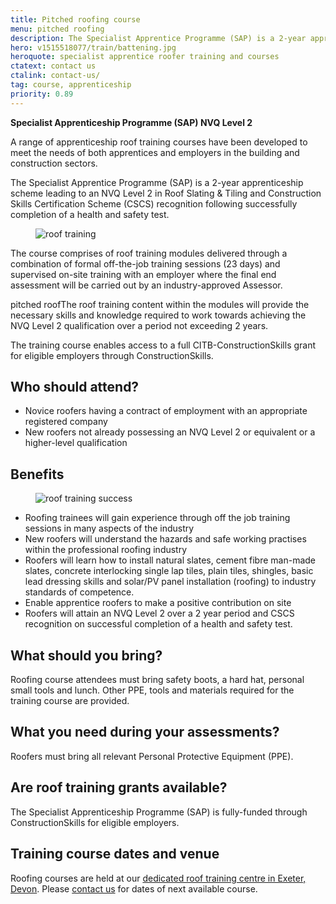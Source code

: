 ```yaml
---
title: Pitched roofing course
menu: pitched roofing
description: The Specialist Apprentice Programme (SAP) is a 2-year apprentice roofer training course leading to an NVQ Level 2 in Roof Slating and Tiling and Construction Skills Certification Scheme (CSCS) recognition.
hero: v1515518077/train/battening.jpg
heroquote: specialist apprentice roofer training and courses
ctatext: contact us
ctalink: contact-us/
tag: course, apprenticeship
priority: 0.89
---
```


**Specialist Apprenticeship Programme (SAP) NVQ Level 2**

A range of apprenticeship roof training courses have been developed to meet the needs of both apprentices and employers in the building and construction sectors.

The Specialist Apprentice Programme (SAP) is a 2-year apprenticeship scheme leading to an NVQ Level 2 in Roof Slating & Tiling and Construction Skills Certification Scheme (CSCS) recognition following successfully completion of a health and safety test.

<figure data-href="[imagecdn]v1515518078/train/roofing2.jpg" class="progressive replace inline">
  <img src="[imagecdn]c_scale,w_30/v1515518078/train/roofing2.jpg" alt="roof training" class="preview" />
</figure>

The course comprises of roof training modules delivered through a combination of formal off-the-job training sessions (23 days) and supervised on-site training with an employer where the final end assessment will be carried out by an industry-approved Assessor.

pitched roofThe roof training content within the modules will provide the necessary skills and knowledge required to work towards achieving the NVQ Level 2 qualification over a period not exceeding 2 years.

The training course enables access to a full CITB-ConstructionSkills grant for eligible employers through ConstructionSkills.


## Who should attend?

* Novice roofers having a contract of employment with an appropriate registered company
* New roofers not already possessing an NVQ Level 2 or equivalent or a higher-level qualification


## Benefits

<figure data-href="[imagecdn]v1515518078/train/team3.jpg" class="progressive replace inline alt">
  <img src="[imagecdn]c_scale,w_50/v1515518078/train/team3.jpg" alt="roof training success" class="preview" />
</figure>

* Roofing trainees will gain experience through off the job training sessions in many aspects of the industry
* New roofers will understand the hazards and safe working practises within the professional roofing industry
* Roofers will learn how to install natural slates, cement fibre man-made slates, concrete interlocking single lap tiles, plain tiles, shingles, basic lead dressing skills and solar/PV panel installation (roofing) to industry standards of competence.
* Enable apprentice roofers to make a positive contribution on site
* Roofers will attain an NVQ Level 2 over a 2 year period and CSCS recognition on successful completion of a health and safety test.


## What should you bring?

Roofing course attendees must bring safety boots, a hard hat, personal small tools and lunch. Other PPE, tools and materials required for the training course are provided.


## What you need during your assessments?

Roofers must bring all relevant Personal Protective Equipment (PPE).


## Are roof training grants available?

The Specialist Apprenticeship Programme (SAP) is fully-funded through ConstructionSkills for eligible employers.


## Training course dates and venue

Roofing courses are held at our [dedicated roof training centre in Exeter, Devon]([root]about-us/roof-training-centre/). Please [contact us]([root]contact-us/) for dates of next available course.
